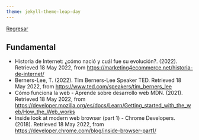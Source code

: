 ```yaml
---
theme: jekyll-theme-leap-day
---
```


[Regresar](/DAWM-2022/)

## Fundamental

* Historia de Internet: ¿cómo nació y cuál fue su evolución?. (2022). Retrieved 18 May 2022, from https://marketing4ecommerce.net/historia-de-internet/
* Berners-Lee, T. (2022). Tim Berners-Lee  Speaker  TED. Retrieved 18 May 2022, from https://www.ted.com/speakers/tim_berners_lee
* Cómo funciona la web - Aprende sobre desarrollo web  MDN. (2021). Retrieved 18 May 2022, from https://developer.mozilla.org/es/docs/Learn/Getting_started_with_the_web/How_the_Web_works
* Inside look at modern web browser (part 1) - Chrome Developers. (2018). Retrieved 18 May 2022, from https://developer.chrome.com/blog/inside-browser-part1/
